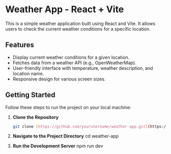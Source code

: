 # Weather App - React + Vite

This is a simple weather application built using React and Vite. It allows users to check the current weather conditions for a specific location.

## Features

- Display current weather conditions for a given location.
- Fetches data from a weather API (e.g., OpenWeatherMap).
- User-friendly interface with temperature, weather description, and location name.
- Responsive design for various screen sizes.

## Getting Started

Follow these steps to run the project on your local machine:

1. **Clone the Repository**
   ```bash
   git clone [https://github.com/yourusername/weather-app.git](https://github.com/BoitumeloMashiane/WeatherApp.git)https://github.com/BoitumeloMashiane/WeatherApp.git

2. **Navigate to the Project Directory**
   cd weather-app

3. **Run the Development Server**
   npm run dev
